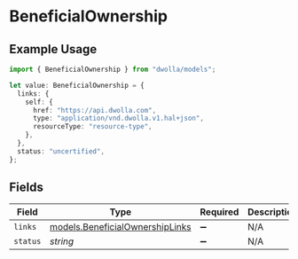 # BeneficialOwnership

## Example Usage

```typescript
import { BeneficialOwnership } from "dwolla/models";

let value: BeneficialOwnership = {
  links: {
    self: {
      href: "https://api.dwolla.com",
      type: "application/vnd.dwolla.v1.hal+json",
      resourceType: "resource-type",
    },
  },
  status: "uncertified",
};
```

## Fields

| Field                                                                    | Type                                                                     | Required                                                                 | Description                                                              | Example                                                                  |
| ------------------------------------------------------------------------ | ------------------------------------------------------------------------ | ------------------------------------------------------------------------ | ------------------------------------------------------------------------ | ------------------------------------------------------------------------ |
| `links`                                                                  | [models.BeneficialOwnershipLinks](../models/beneficialownershiplinks.md) | :heavy_minus_sign:                                                       | N/A                                                                      |                                                                          |
| `status`                                                                 | *string*                                                                 | :heavy_minus_sign:                                                       | N/A                                                                      | uncertified                                                              |